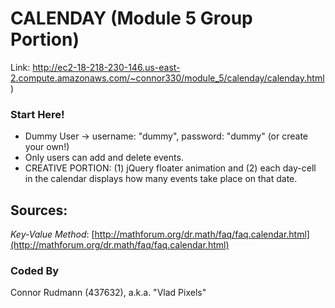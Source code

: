 # CALENDAY (Module 5 Group Portion) #
Link: http://ec2-18-218-230-146.us-east-2.compute.amazonaws.com/~connor330/module_5/calenday/calenday.html)

### Start Here! ###
* Dummy User -> username: "dummy", password: "dummy" (or create your own!)
* Only users can add and delete events.
* CREATIVE PORTION: (1) jQuery floater animation and (2) each day-cell in the calendar displays how many events take place on that date.

## Sources: ##
_Key-Value Method_: [http://mathforum.org/dr.math/faq/faq.calendar.html](http://mathforum.org/dr.math/faq/faq.calendar.html)

### Coded By ###
Connor Rudmann (437632), a.k.a. "Vlad Pixels"
